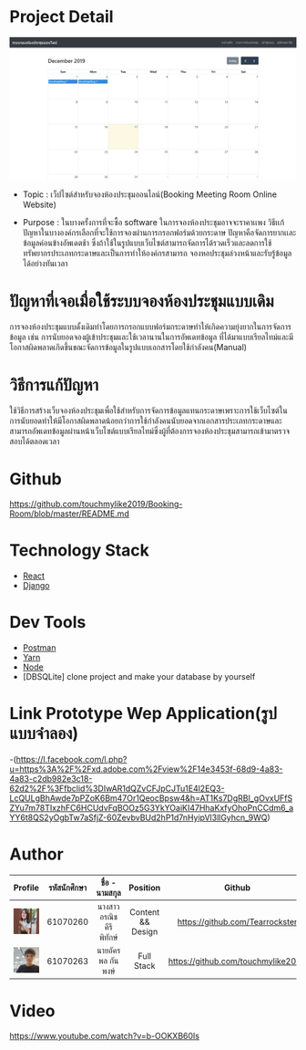 # Project Detail
 <img src="./images/index.png">
 
 - Topic : เว็ปไซต์สำหรับจองห้องประชุมออนไลน์(Booking Meeting Room Online Website)
 
 - Purpose : ในบางครั้งการที่จะซื้อ software ในการจองห้องประชุมอาจจะราคาเเพง วิธีเเก้ปัญหาในบางองค์กรเลือกที่จะใช้การจองผ่านการกรอกฟอร์มด้วยกระดาษ 
 ปัญหาคือจัดการยากเเละข้อมูลค่อนข้างอัพเดตช้า ซึ่งถ้าใช้ในรูปแบบเว็บไซต์สามารถจัดการได้รวดเร็วและลดการใช้ทรัพยากรประเภทกระดาษและเป็นการทำให้องค์กรสามารถ
 จองหอประชุมล่วงหน้าและรับรู้ข้อมูลได้อย่างทันเวลา
 
# ปัญหาที่เจอเมื่อใช้ระบบจองห้องประชุมแบบเดิม
การจองห้องประชุมแบบดั้งเดิมทำโดยการกรอกแบบฟอร์มกระดาษทำให้เกิดความยุ่งยากในการจัดการข้อมูล เช่น การนับยอดจองผู้เข้าประชุมและใช้เวลานานในการอัพเดทข้อมูล
ที่ได้มาแบบเรียลไทม์และมีโอกาสผิดพลาดเกิดขึ้นขณะจัดการข้อมูลในรูปแบบเอกสารโดยใช้กำลังคน(Manual)

# วิธีการแก้ปัญหา
ใช้วิธีการสร้างเว็บจองห้องประชุมเพื่อใช้สำหรับการจัดการข้อมูลแทนกระดาษเพราะการใช้เว็บไซต์ในการนับยอดทำให้มีโอกาสผิดพลาดน้อยกว่าการใช้กำลังคนนับยอดจากเอกสารประเภทกระดาษและสามารถอัพเดทข้อมูลผ่านหน้าเว็บไซต์แบบเรียลไทม์ซึ่งผู้ที่ต้องการจองห้องประชุมสามารถเข้ามาตรวจสอบได้ตลอดเวลา

# Github 
https://github.com/touchmylike2019/Booking-Room/blob/master/README.md
 
# Technology Stack
 - [React](https://reactjs.org/)
 - [Django](https://www.djangoproject.com/)
 
# Dev Tools
 - [Postman](https://www.getpostman.com/)
 - [Yarn](https://yarnpkg.com/lang/en/)
 - [Node](https://nodejs.org/en/)
 - [DBSQLite] clone project and make your database by yourself
 
# Link Prototype Wep Application(รูปแบบจำลอง)
-(https://l.facebook.com/l.php?u=https%3A%2F%2Fxd.adobe.com%2Fview%2F14e3453f-68d9-4a83-4a83-c2db982e3c18-62d2%2F%3Ffbclid%3DIwAR1dQZvCFJpCJTu1E4l2EQ3-LcQULgBhAwde7pPZoK6Bm47Or1QeocBpsw4&h=AT1Ks7DgRBI_gOvxUFfSZYu7m78TIxzhFC6HCUdvFqBOOz5G3YkYOaiKI47HhaKxfyOhoPnCCdm6_aYY6t8QS2yOgbTw7aSfjZ-60ZevbvBUd2hP1d7nHyipVl3llGyhcn_9WQ)

# Author
| Profile | รหัสนักศึกษา        | ชื่อ - นามสกุล | Position | Github |
|:---------:| :-------------: |:--------------------------:| :-------------: | :-----------------------: |
| <a><img src="./images/260.png" width="200px"></a> | 61070260    | นางสาว อรณิช คีรีพิทักษ์| Content && Design | https://github.com/Tearrockster |
<a><img src="./images/263.jfif" width="200px"></a> | 61070263    | นายอัครพล กันพงษ์| Full Stack | https://github.com/touchmylike2019 |

# Video 
https://www.youtube.com/watch?v=b-OOKXB60Is
